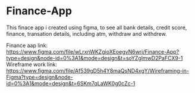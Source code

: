 # Finance-App
This finace app i created using figma, to see all bank details, credit score, finance, transation details, including atm, withdraw and withdrew. 

Finance aap link: https://www.figma.com/file/wLrxnWKZgioXEoegvN6wrj/Finance-App?type=design&node-id=0%3A1&mode=design&t=soYZglmwD2PaFCX9-1
Wireframe work link: https://www.figma.com/file/Af539gD5h4Y8maQsND4xgY/Wireframing-in-Figma?type=design&node-id=0%3A1&mode=design&t=6SKm7qLaWK0g0cZc-1
